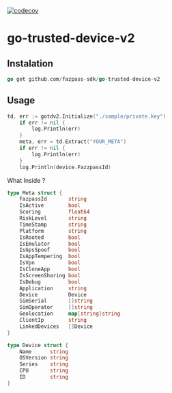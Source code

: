 [![codecov](https://codecov.io/gh/fazpass-sdk/go-trusted-device-v2/branch/main/graph/badge.svg?token=CHFJQBLO7T)](https://codecov.io/gh/fazpass-sdk/go-trusted-device-v2)
# go-trusted-device-v2

## Instalation
```go
go get github.com/fazpass-sdk/go-trusted-device-v2
```

## Usage
```go
td, err := gotdv2.Initialize("./sample/private.key")
	if err != nil {
		log.Println(err)
	}
	meta, err = td.Extract("YOUR_META")
	if err != nil {
		log.Println(err)
	}
	log.Println(device.FazzpassId)
```
What Inside ?
```go
type Meta struct {
	FazpassId       string            
	IsActive        bool              
	Scoring         float64           
	RiskLevel       string            
	TimeStamp       string            
	Platform        string            
	IsRooted        bool              
	IsEmulator      bool              
	IsGpsSpoof      bool              
	IsAppTempering  bool              
	IsVpn           bool              
	IsCloneApp      bool              
	IsScreenSharing bool              
	IsDebug         bool              
	Application     string            
	Device          Device            
	SimSerial       []string          
	SimOperator     []string          
	Geolocation     map[string]string 
	ClientIp        string            
	LinkedDevices   []Device          
}

type Device struct {
	Name      string 
	OSVersion string 
	Series    string 
	CPU       string 
	ID        string 
}
```
